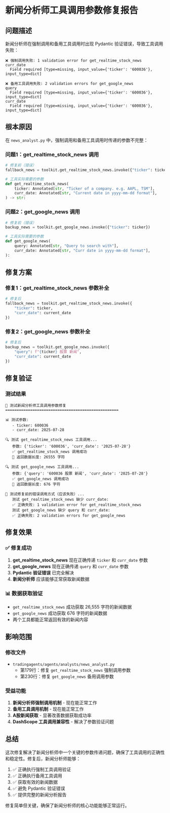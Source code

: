 # 新闻分析师工具调用参数修复报告

## 问题描述

新闻分析师在强制调用和备用工具调用时出现 Pydantic 验证错误，导致工具调用失败：

```
❌ 强制调用失败: 1 validation error for get_realtime_stock_news 
curr_date 
  Field required [type=missing, input_value={'ticker': '600036'}, input_type=dict]

❌ 备用工具调用失败: 2 validation errors for get_google_news 
query 
  Field required [type=missing, input_value={'ticker': '600036'}, input_type=dict]
curr_date 
  Field required [type=missing, input_value={'ticker': '600036'}, input_type=dict]
```

## 根本原因

在 `news_analyst.py` 中，强制调用和备用工具调用时传递的参数不完整：

### 问题1：get_realtime_stock_news 调用
```python
# 修复前（错误）
fallback_news = toolkit.get_realtime_stock_news.invoke({"ticker": ticker})

# 工具实际需要的参数
def get_realtime_stock_news(
    ticker: Annotated[str, "Ticker of a company. e.g. AAPL, TSM"],
    curr_date: Annotated[str, "Current date in yyyy-mm-dd format"],
) -> str:
```

### 问题2：get_google_news 调用
```python
# 修复前（错误）
backup_news = toolkit.get_google_news.invoke({"ticker": ticker})

# 工具实际需要的参数
def get_google_news(
    query: Annotated[str, "Query to search with"],
    curr_date: Annotated[str, "Curr date in yyyy-mm-dd format"],
):
```

## 修复方案

### 修复1：get_realtime_stock_news 参数补全
```python
# 修复后
fallback_news = toolkit.get_realtime_stock_news.invoke({
    "ticker": ticker, 
    "curr_date": current_date
})
```

### 修复2：get_google_news 参数补全
```python
# 修复后
backup_news = toolkit.get_google_news.invoke({
    "query": f"{ticker} 股票 新闻", 
    "curr_date": current_date
})
```

## 修复验证

### 测试结果
```
🔧 测试新闻分析师工具调用参数修复
==================================================

📊 测试参数:
   - ticker: 600036
   - curr_date: 2025-07-28

🔍 测试 get_realtime_stock_news 工具调用...
   参数: {'ticker': '600036', 'curr_date': '2025-07-28'}
   ✅ get_realtime_stock_news 调用成功
   📝 返回数据长度: 26555 字符

🔍 测试 get_google_news 工具调用...
   参数: {'query': '600036 股票 新闻', 'curr_date': '2025-07-28'}
   ✅ get_google_news 调用成功
   📝 返回数据长度: 676 字符

🚫 测试修复前的错误调用方式（应该失败）...
   测试 get_realtime_stock_news 缺少 curr_date:
   ✅ 正确失败: 1 validation error for get_realtime_stock_news
   测试 get_google_news 缺少 query 和 curr_date:
   ✅ 正确失败: 2 validation errors for get_google_news
```

## 修复效果

### ✅ 修复成功
1. **get_realtime_stock_news** 现在正确传递 `ticker` 和 `curr_date` 参数
2. **get_google_news** 现在正确传递 `query` 和 `curr_date` 参数
3. **Pydantic 验证错误** 已完全解决
4. **新闻分析师** 应该能够正常获取新闻数据

### 📊 数据获取验证
- `get_realtime_stock_news` 成功获取 26,555 字符的新闻数据
- `get_google_news` 成功获取 676 字符的新闻数据
- 两个工具都能正常返回有效的新闻内容

## 影响范围

### 修改文件
- `tradingagents/agents/analysts/news_analyst.py`
  - 第179行：修复 `get_realtime_stock_news` 强制调用参数
  - 第230行：修复 `get_google_news` 备用调用参数

### 受益功能
1. **新闻分析师强制调用机制** - 现在能正常工作
2. **备用工具调用机制** - 现在能正常工作
3. **A股新闻获取** - 显著改善数据获取成功率
4. **DashScope 工具调用兼容性** - 解决了参数验证问题

## 总结

这次修复解决了新闻分析师中一个关键的参数传递问题，确保了工具调用的正确性和稳定性。修复后，新闻分析师能够：

1. ✅ 正确执行强制工具调用验证
2. ✅ 正确执行备用工具调用
3. ✅ 获取有效的新闻数据
4. ✅ 避免 Pydantic 验证错误
5. ✅ 提供完整的新闻分析报告

修复简单但关键，确保了新闻分析师的核心功能能够正常运行。
